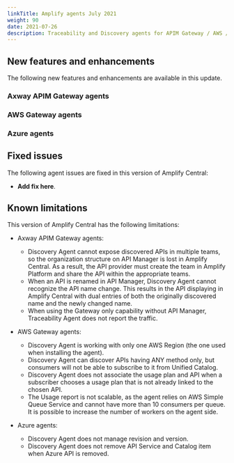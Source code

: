 ```yaml
---
linkTitle: Amplify agents July 2021
weight: 90
date: 2021-07-26
description: Traceability and Discovery agents for APIM Gateway / AWS / Azure provide better visibility into your multi-type gateway eco system. These agents collect data from the Gateway (API / traffic) and expose it in Amplify Central, providing you with a global vision of your eco system from a single interface.
---
```


## New features and enhancements

The following new features and enhancements are available in this update.

### Axway APIM Gateway agents

### AWS Gateway agents

### Azure agents

## Fixed issues

The following agent issues are fixed in this version of Amplify Central:

* **Add fix here**.

## Known limitations

This version of Amplify Central has the following limitations:

* Axway APIM Gateway agents:

    * Discovery Agent cannot expose discovered APIs in multiple teams, so the organization structure on API Manager is lost in Amplify Central. As a result, the API provider must create the team in Amplify Platform and share the API within the appropriate teams.
    * When an API is renamed in API Manager, Discovery Agent cannot recognize the API name change. This results in the API displaying in Amplify Central with dual entries of both the originally discovered name and the newly changed name.
    * When using the Gateway only capability without API Manager, Traceability Agent does not report the traffic.

* AWS Gateway agents:

    * Discovery Agent is working with only one AWS Region (the one used when installing the agent).
    * Discovery Agent can discover APIs having ANY method only, but consumers will not be able to subscribe to it from Unified Catalog.
    * Discovery Agent does not associate the usage plan and API when a subscriber chooses a usage plan that is not already linked to the chosen API.
    * The Usage report is not scalable, as the agent relies on AWS Simple Queue Service and cannot have more than 10 consumers per queue. It is possible to increase the number of workers on the agent side.

* Azure agents:

    * Discovery Agent does not manage revision and version.
    * Discovery Agent does not remove API Service and Catalog item when Azure API is removed.